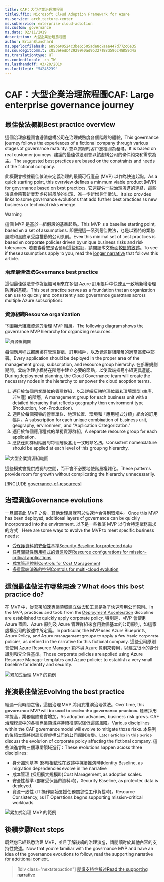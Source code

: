 ```yaml
---
title: CAF：大型企業治理旅程圖
titleSuffix: Microsoft Cloud Adoption Framework for Azure
ms.service: architecture-center
ms.subservice: enterprise-cloud-adoption
ms.custom: governance
ms.date: 02/11/2019
description: 大型企業治理旅程圖
author: BrianBlanchard
ms.openlocfilehash: 689b600524c3be6c505ade8c5aaa447d772c6e35
ms.sourcegitcommit: c053e6edb429299a0ad9b327888d596c48859d4a
ms.translationtype: HT
ms.contentlocale: zh-TW
ms.lasthandoff: 03/20/2019
ms.locfileid: "58245239"
---
```

# <a name="caf-large-enterprise-governance-journey"></a><span data-ttu-id="93588-103">CAF：大型企業治理旅程圖</span><span class="sxs-lookup"><span data-stu-id="93588-103">CAF: Large enterprise governance journey</span></span>

## <a name="best-practice-overview"></a><span data-ttu-id="93588-104">最佳做法概觀</span><span class="sxs-lookup"><span data-stu-id="93588-104">Best practice overview</span></span>

<span data-ttu-id="93588-105">這個治理旅程圖會遵循虛構公司在治理成熟度各個階段的體驗，</span><span class="sxs-lookup"><span data-stu-id="93588-105">This governance journey follows the experiences of a fictional company through various stages of governance maturity.</span></span> <span data-ttu-id="93588-106">並以實際的客戶旅程圖為基礎。</span><span class="sxs-lookup"><span data-stu-id="93588-106">It is based on real customer journeys.</span></span> <span data-ttu-id="93588-107">建議的最佳做法則會以該虛構公司的條件約束和需求為主。</span><span class="sxs-lookup"><span data-stu-id="93588-107">The suggested best practices are based on the constraints and needs of the fictional company.</span></span>

<span data-ttu-id="93588-108">此概觀會根據最佳做法來定義治理的最簡可行產品 (MVP) 以作為快速起點。</span><span class="sxs-lookup"><span data-stu-id="93588-108">As a quick starting point, this overview defines a minimum viable product (MVP) for governance based on best practices.</span></span> <span data-ttu-id="93588-109">它還提供一些治理演進的連結，這些演進會隨著新業務或技術風險的出現，進一步新增最佳做法。</span><span class="sxs-lookup"><span data-stu-id="93588-109">It also provides links to some governance evolutions that add further best practices as new business or technical risks emerge.</span></span>

> [!WARNING]
> <span data-ttu-id="93588-110">這個 MVP 是基於一組假設的基準起點。</span><span class="sxs-lookup"><span data-stu-id="93588-110">This MVP is a baseline starting point, based on a set of assumptions.</span></span> <span data-ttu-id="93588-111">即便是這一系列最佳做法，也是以獨特的業務風險和風險承受度推動的公司原則。</span><span class="sxs-lookup"><span data-stu-id="93588-111">Even this minimal set of best practices is based on corporate policies driven by unique business risks and risk tolerances.</span></span> <span data-ttu-id="93588-112">若要查看您是否適用這些假設，請閱讀本文後面[較長的敘述](./narrative.md)。</span><span class="sxs-lookup"><span data-stu-id="93588-112">To see if these assumptions apply to you, read the [longer narrative](./narrative.md) that follows this article.</span></span>

### <a name="governance-best-practice"></a><span data-ttu-id="93588-113">治理最佳做法</span><span class="sxs-lookup"><span data-stu-id="93588-113">Governance best practice</span></span>

<span data-ttu-id="93588-114">這個最佳做法會作為組織可用來在多個 Azure 訂用帳戶中快速且一致地新增治理防護的基礎。</span><span class="sxs-lookup"><span data-stu-id="93588-114">This best practice serves as a foundation that an organization can use to quickly and consistently add governance guardrails across multiple Azure subscriptions.</span></span>

### <a name="resource-organization"></a><span data-ttu-id="93588-115">資源組織</span><span class="sxs-lookup"><span data-stu-id="93588-115">Resource organization</span></span>

<span data-ttu-id="93588-116">下圖顯示組織資源的治理 MVP 階層。</span><span class="sxs-lookup"><span data-stu-id="93588-116">The following diagram shows the governance MVP hierarchy for organizing resources.</span></span>

![資源組織圖](../../../_images/governance/resource-organization.png)

<span data-ttu-id="93588-118">每個應用程式都應該在管理群組、訂用帳戶，以及資源群組階層的適當區域中部署。</span><span class="sxs-lookup"><span data-stu-id="93588-118">Every application should be deployed in the proper area of the management group, subscription, and resource group hierarchy.</span></span> <span data-ttu-id="93588-119">在部署規劃期間，雲端治理小組將在階層中建立必要的節點，以使雲端採用小組更具產能。</span><span class="sxs-lookup"><span data-stu-id="93588-119">During deployment planning, the Cloud Governance team will create the necessary nodes in the hierarchy to empower the cloud adoption teams.</span></span>

1. <span data-ttu-id="93588-120">適用於每個營業單位的管理群組，以及詳細反映地理位置和環境類型 (生產、非生產) 的階層。</span><span class="sxs-lookup"><span data-stu-id="93588-120">A management group for each business unit with a detailed hierarchy that reflects geography then environment type (Production, Non-Production).</span></span>
2. <span data-ttu-id="93588-121">適用於每個獨特的營業單位、地理位置、環境和「應用程式分類」組合的訂用帳戶。</span><span class="sxs-lookup"><span data-stu-id="93588-121">A subscription for each unique combination of business unit, geography, environment, and "Application Categorization."</span></span>
3. <span data-ttu-id="93588-122">適用於每個應用程式的單獨資源群組。</span><span class="sxs-lookup"><span data-stu-id="93588-122">A separate resource group for each application.</span></span>
4. <span data-ttu-id="93588-123">應該在此群組階層的每個層級套用一致的命名法。</span><span class="sxs-lookup"><span data-stu-id="93588-123">Consistent nomenclature should be applied at each level of this grouping hierarchy.</span></span>

![大型企業資源組織圖](../../../_images/governance/large-enterprise-resource-organization.png)

<span data-ttu-id="93588-125">這些模式會提供成長的空間，而不會不必要地使階層複雜化。</span><span class="sxs-lookup"><span data-stu-id="93588-125">These patterns provide room for growth without complicating the hierarchy unnecessarily.</span></span>

[!INCLUDE [governance-of-resources](../../../../../includes/cloud-adoption/governance/governance-of-resources.md)]

## <a name="governance-evolutions"></a><span data-ttu-id="93588-126">治理演進</span><span class="sxs-lookup"><span data-stu-id="93588-126">Governance evolutions</span></span>

<span data-ttu-id="93588-127">一旦部署此 MVP 之後，其他治理層就可以快速地合併到環境中。</span><span class="sxs-lookup"><span data-stu-id="93588-127">Once this MVP has been deployed, additional layers of governance can be quickly incorporated into the environment.</span></span> <span data-ttu-id="93588-128">以下是一些推演 MVP 以符合特定業務需求的方式：</span><span class="sxs-lookup"><span data-stu-id="93588-128">Here are some ways to evolve the MVP to meet specific business needs:</span></span>

- [<span data-ttu-id="93588-129">受保護資料的安全性基準</span><span class="sxs-lookup"><span data-stu-id="93588-129">Security Baseline for protected data</span></span>](./security-baseline-evolution.md)
- [<span data-ttu-id="93588-130">任務關鍵性應用程式的資源設定</span><span class="sxs-lookup"><span data-stu-id="93588-130">Resource configurations for mission-critical applications</span></span>](./resource-consistency-evolution.md)
- [<span data-ttu-id="93588-131">成本管理控制</span><span class="sxs-lookup"><span data-stu-id="93588-131">Controls for Cost Management</span></span>](./cost-management-evolution.md)
- [<span data-ttu-id="93588-132">多重雲端演進的控制</span><span class="sxs-lookup"><span data-stu-id="93588-132">Controls for multi-cloud evolution</span></span>](./multi-cloud-evolution.md)

<!-- markdownlint-disable MD026 -->

## <a name="what-does-this-best-practice-do"></a><span data-ttu-id="93588-133">這個最佳做法有哪些用途？</span><span class="sxs-lookup"><span data-stu-id="93588-133">What does this best practice do?</span></span>

<span data-ttu-id="93588-134">在 MVP 中，從[部署加速](../../deployment-acceleration/overview.md)專業領域建立做法和工具是為了快速套用公司原則。</span><span class="sxs-lookup"><span data-stu-id="93588-134">In the MVP, practices and tools from the [Deployment Acceleration](../../deployment-acceleration/overview.md) discipline are established to quickly apply corporate policy.</span></span> <span data-ttu-id="93588-135">特別是，MVP 會使用 Azure 藍圖、Azure 原則及 Azure 管理群組來套用數個基本的公司原則，如這家虛構公司的敘述中所定義。</span><span class="sxs-lookup"><span data-stu-id="93588-135">In particular, the MVP uses Azure Blueprints, Azure Policy, and Azure management groups to apply a few basic corporate policies, as defined in the narrative for this fictional company.</span></span> <span data-ttu-id="93588-136">這些公司原則會使用 Azure Resource Manager 範本與 Azure 原則來套用，以建立很小的身分識別和安全性基準。</span><span class="sxs-lookup"><span data-stu-id="93588-136">Those corporate policies are applied using Azure Resource Manager templates and Azure policies to establish a very small baseline for identity and security.</span></span>

![累加式治理 MVP 的範例](../../../_images/governance/governance-mvp.png)

## <a name="evolving-the-best-practice"></a><span data-ttu-id="93588-138">推演最佳做法</span><span class="sxs-lookup"><span data-stu-id="93588-138">Evolving the best practice</span></span>

<span data-ttu-id="93588-139">經過一段時間之後，這個治理 MVP 將用於推演治理做法。</span><span class="sxs-lookup"><span data-stu-id="93588-139">Over time, this governance MVP will be used to evolve the governance practices.</span></span> <span data-ttu-id="93588-140">隨著採用率提高，業務風險也會增加。</span><span class="sxs-lookup"><span data-stu-id="93588-140">As adoption advances, business risk grows.</span></span> <span data-ttu-id="93588-141">CAF 治理模型中的各種專業領域將持續推演以降低這些風險。</span><span class="sxs-lookup"><span data-stu-id="93588-141">Various disciplines within the CAF governance model will evolve to mitigate those risks.</span></span> <span data-ttu-id="93588-142">本系列的後續文章將討論影響虛構公司的公司原則演變。</span><span class="sxs-lookup"><span data-stu-id="93588-142">Later articles in this series discuss the evolution of corporate policy affecting the fictional company.</span></span> <span data-ttu-id="93588-143">這些演進會跨三個專業領域進行：</span><span class="sxs-lookup"><span data-stu-id="93588-143">These evolutions happen across three disciplines:</span></span>

- <span data-ttu-id="93588-144">身分識別基準 (移轉相依性在敘述中持續推演時)</span><span class="sxs-lookup"><span data-stu-id="93588-144">Identity Baseline, as migration dependencies evolve in the narrative</span></span>
- <span data-ttu-id="93588-145">成本管理 (採用擴大規模時)</span><span class="sxs-lookup"><span data-stu-id="93588-145">Cost Management, as adoption scales.</span></span>
- <span data-ttu-id="93588-146">安全性基準 (部署受保護的資料時)。</span><span class="sxs-lookup"><span data-stu-id="93588-146">Security Baseline, as protected data is deployed.</span></span>
- <span data-ttu-id="93588-147">資源一致性 (IT 操作開始支援任務關鍵性工作負載時)。</span><span class="sxs-lookup"><span data-stu-id="93588-147">Resource Consistency, as IT Operations begins supporting mission-critical workloads.</span></span>

![累加式治理 MVP 的範例](../../../_images/governance/governance-evolution-large.png)

## <a name="next-steps"></a><span data-ttu-id="93588-149">後續步驟</span><span class="sxs-lookup"><span data-stu-id="93588-149">Next steps</span></span>

<span data-ttu-id="93588-150">既然您已經熟悉治理 MVP，並且了解後續的治理演進，請閱讀對於其他內容的支持性敘述。</span><span class="sxs-lookup"><span data-stu-id="93588-150">Now that you’re familiar with the governance MVP and have an idea of the governance evolutions to follow, read the supporting narrative for additional context.</span></span>

> [!div class="nextstepaction"]
> [<span data-ttu-id="93588-151">閱讀支持性敘述</span><span class="sxs-lookup"><span data-stu-id="93588-151">Read the supporting narrative</span></span>](./narrative.md)
